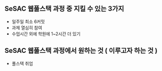 ## SeSAC 웹풀스택 과정 중 지킬 수 있는 3가지
- 일주일 최소 6커밋
- 과제 열심히 참여
- 수업시간 외에 학원에 1~2시간 더 있기

## SeSAC 웹풀스택 과정에서 원하는 것 ( 이루고자 하는 것 )
- 풀스택 취업
